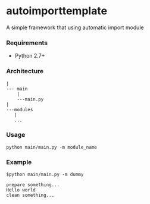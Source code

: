 # autoimporttemplate

A simple framework that using automatic import module

### Requirements

* Python 2.7+

### Architecture

```
|
--- main
    |
    ---main.py
|
---modules
   |
   ...
```

### Usage

```
python main/main.py -m module_name
```

### Example

```
$python main/main.py -m dummy

prepare something...
Hello world
clean something...
```

